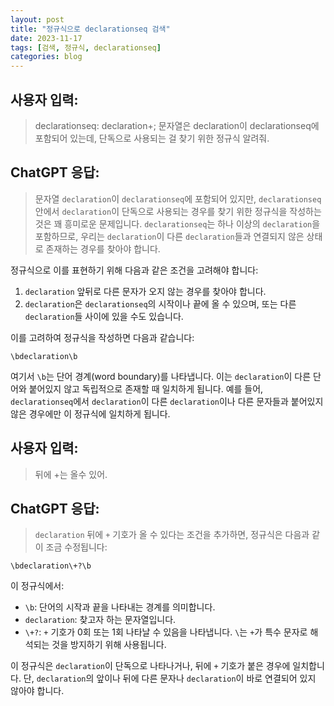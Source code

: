 ```yaml
---
layout: post
title: "정규식으로 declarationseq 검색"
date: 2023-11-17
tags: [검색, 정규식, declarationseq]
categories: blog
---
```


## 사용자 입력:
> declarationseq: declaration+;  문자열은 declaration이 declarationseq에 포함되어 있는데, 단독으로 사용되는 걸 찾기 위한 정규식 알려줘.

## ChatGPT 응답:
> 문자열 `declaration`이 `declarationseq`에 포함되어 있지만, `declarationseq` 안에서 `declaration`이 단독으로 사용되는 경우를 찾기 위한 정규식을 작성하는 것은 꽤 흥미로운 문제입니다. `declarationseq`는 하나 이상의 `declaration`을 포함하므로, 우리는 `declaration`이 다른 `declaration`들과 연결되지 않은 상태로 존재하는 경우를 찾아야 합니다.

정규식으로 이를 표현하기 위해 다음과 같은 조건을 고려해야 합니다:

1. `declaration` 앞뒤로 다른 문자가 오지 않는 경우를 찾아야 합니다.
2. `declaration`은 `declarationseq`의 시작이나 끝에 올 수 있으며, 또는 다른 `declaration`들 사이에 있을 수도 있습니다.

이를 고려하여 정규식을 작성하면 다음과 같습니다:

```
\bdeclaration\b
```

여기서 `\b`는 단어 경계(word boundary)를 나타냅니다. 이는 `declaration`이 다른 단어와 붙어있지 않고 독립적으로 존재할 때 일치하게 됩니다. 예를 들어, `declarationseq`에서 `declaration`이 다른 `declaration`이나 다른 문자들과 붙어있지 않은 경우에만 이 정규식에 일치하게 됩니다.

## 사용자 입력:
> 뒤에 +는 올수 있어.

## ChatGPT 응답:
> `declaration` 뒤에 `+` 기호가 올 수 있다는 조건을 추가하면, 정규식은 다음과 같이 조금 수정됩니다:

```
\bdeclaration\+?\b
```

이 정규식에서:

- `\b`: 단어의 시작과 끝을 나타내는 경계를 의미합니다.
- `declaration`: 찾고자 하는 문자열입니다.
- `\+?`: `+` 기호가 0회 또는 1회 나타날 수 있음을 나타냅니다. `\`는 `+`가 특수 문자로 해석되는 것을 방지하기 위해 사용됩니다.

이 정규식은 `declaration`이 단독으로 나타나거나, 뒤에 `+` 기호가 붙은 경우에 일치합니다. 단, `declaration`의 앞이나 뒤에 다른 문자나 `declaration`이 바로 연결되어 있지 않아야 합니다.

